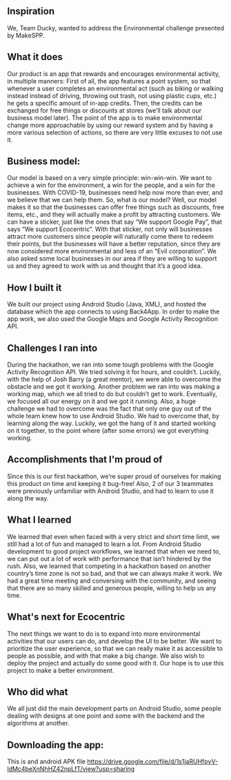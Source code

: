 ## Inspiration
We, Team Ducky, wanted to address the Environmental challenge presented by MakeSPP.
## What it does
Our product is an app that rewards and encourages environmental activity, in multiple manners: First of all, the app features a point system, so that whenever a user completes an environmental act (such as biking or walking instead instead of driving, throwing out trash, not using plastic cups, etc.) he gets a specific amount of in-app credits. Then, the credits can be exchanged for free things or discounts at stores (we’ll talk about our business model later). The point of the app is to make environmental change more approachable by using our reward system and by having a more various selection of actions, so there are very little excuses to not use it.
## Business model:
Our model is based on a very simple principle: win-win-win. We want to achieve a win for the environment,  a win for the people, and a win for the businesses. With COVID-19, businesses need help now more than ever, and we believe that we can help them. So, what is our model? Well, our model makes it so that the businesses can offer free things such as discounts, free items, etc., and they will actually make a profit by attracting customers. We can have a sticker, just like the ones that say “We support Google Pay”, that says “We support Ecocentric”. With that sticker, not only will businesses attract more customers since people will naturally come there to redeem their points, but the businesses will have a better reputation, since they are now considered more environmental and less of an “Evil corporation”. We also asked some local businesses in our area if they are willing to support us and they agreed to work with us and thought that it’s a good idea.
## How I built it
We built our project using Android Studio (Java, XML), and hosted the database which the app connects to using Back4App. In order to make the app work, we also used the Google Maps and Google Activity Recognition API.
## Challenges I ran into
During the hackathon, we ran into some tough problems with the Google Activity Recognition API. We tried solving it for hours, and couldn’t. Luckily, with the help of Josh Barry (a great mentor), we were able to overcome the obstacle and we got it working. Another problem we ran into was making a working map, which we all tried to do but couldn’t get to work. Eventually, we focused all our energy on it and we got it running.
Also, a huge challenge we had to overcome was the fact that only one guy out of the whole team knew how to use Android Studio. We had to overcome that, by learning along the way. Luckily, we got the hang of it and started working on it together, to the point where (after some errors) we got everything working.
## Accomplishments that I'm proud of
Since this is our first hackathon, we’re super proud of ourselves for making this product on time and keeping it bug-free! Also, 2 of our 3 teammates were  previously unfamiliar with Android Studio, and had to learn to use it along the way.
## What I learned
We learned that even when faced with a very strict and short time limit, we still had a lot of fun and managed to learn a lot. From Android Studio development to good project workflows, we learned that when we need to, we can put out a lot of work with performance that isn’t hindered by the rush. Also, we learned that competing in a hackathon based on another country’s time zone is not so bad, and that we can always make it work. We had a great time meeting and conversing with the community, and seeing that there are so many skilled and generous people, willing to help us any time.
## What's next for Ecocentric
The next things we want to do is to expand into more environmental activities that our users can do, and develop the UI to be better. We want to prioritize the user experience, so that we can really make it as accessible to people as possible, and with that make a big change. We also wish to deploy the project and actually do some good with it. Our hope is to use this project to make a better environment.
## Who did what
We all just did the main development parts on Android Studio, some people dealing with designs at one point and some with the backend and the algorithms at another.
## Downloading the app:
This is and android APK file
https://drive.google.com/file/d/1s1jaRUHfpyV-ldMc4beXnNhHZ42npLfT/view?usp=sharing
